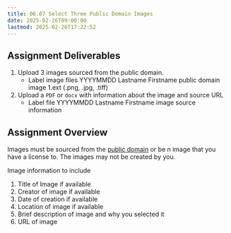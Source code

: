 ```yaml
---
title: 06.07 Select Three Public Domain Images
date: 2025-02-26T09:00:00
lastmod: 2025-02-26T17:22:52
---
```


## Assignment Deliverables

1. Upload 3 images sourced from the public domain.
   - Label image files YYYYMMDD Lastname Firstname public domain image 1.ext (.png, .jpg, .tiff)
2. Upload a `PDF` or `docx` with information about the image and source URL
   - Label file YYYYMMDD Lastname Firstname image source information

## Assignment Overview

Images must be sourced from the [public domain](./06-05-public-domain.md) or be n image that you have a license to. The images may not be created by you.

Image information to include

1. Title of Image if available
2. Creator of image if available
3. Date of creation if available
4. Location of image if available
5. Brief description of image and why you selected it
6. URL of image
